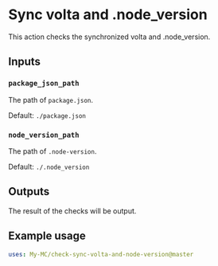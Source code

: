 # Sync volta and .node_version

This action checks the synchronized volta and .node_version.

## Inputs

### `package_json_path`

The path of `package.json`.

Default: `./package.json`

### `node_version_path`

The path of `.node-version`.

Default: `./.node_version`

## Outputs

The result of the checks will be output.

## Example usage

```yaml
uses: My-MC/check-sync-volta-and-node-version@master
```
